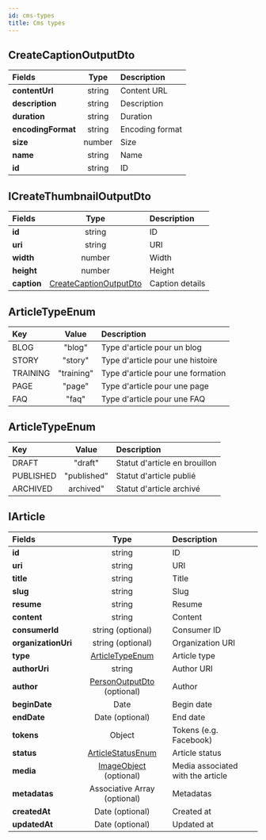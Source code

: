 ```yaml
---
id: cms-types
title: Cms types
---
```


## CreateCaptionOutputDto

| Fields             |  Type  | Description     |
| :----------------- | :----: | :-------------- |
| **contentUrl**     | string | Content URL     |
| **description**    | string | Description     |
| **duration**       | string | Duration        |
| **encodingFormat** | string | Encoding format |
| **size**           | number | Size            |
| **name**           | string | Name            |
| **id**             | string | ID              |

## ICreateThumbnailOutputDto

| Fields      |                       Type                        | Description     |
| :---------- | :-----------------------------------------------: | :-------------- |
| **id**      |                      string                       | ID              |
| **uri**     |                      string                       | URI             |
| **width**   |                      number                       | Width           |
| **height**  |                      number                       | Height          |
| **caption** | [CreateCaptionOutputDto](#createcaptionoutputdto) | Caption details |

## ArticleTypeEnum

| Key      |   Value    | Description                       |
| :------- | :--------: | :-------------------------------- |
| BLOG     |   "blog"   | Type d'article pour un blog       |
| STORY    |  "story"   | Type d'article pour une histoire  |
| TRAINING | "training" | Type d'article pour une formation |
| PAGE     |   "page"   | Type d'article pour une page      |
| FAQ      |   "faq"    | Type d'article pour une FAQ       |

## ArticleTypeEnum

| Key       |    Value    | Description                   |
| :-------- | :---------: | :---------------------------- |
| DRAFT     |   "draft"   | Statut d'article en brouillon |
| PUBLISHED | "published" | Statut d'article publié       |
| ARCHIVED  |  archived"  | Statut d'article archivé      |

## IArticle

| Fields              |                         Type                         | Description                       |
| :------------------ | :--------------------------------------------------: | :-------------------------------- |
| **id**              |                        string                        | ID                                |
| **uri**             |                        string                        | URI                               |
| **title**           |                        string                        | Title                             |
| **slug**            |                        string                        | Slug                              |
| **resume**          |                        string                        | Resume                            |
| **content**         |                        string                        | Content                           |
| **consumerId**      |                  string (optional)                   | Consumer ID                       |
| **organizationUri** |                  string (optional)                   | Organization URI                  |
| **type**            |         [ArticleTypeEnum](#ArticleTypeEnum)          | Article type                      |
| **authorUri**       |                        string                        | Author URI                        |
| **author**          | [PersonOutputDto](person#PersonOutputDto) (optional) | Author                            |
| **beginDate**       |                         Date                         | Begin date                        |
| **endDate**         |                   Date (optional)                    | End date                          |
| **tokens**          |                        Object                        | Tokens (e.g. Facebook)            |
| **status**          |       [ArticleStatusEnum](#ArticleStatusEnum)        | Article status                    |
| **media**           |  [ImageObject](media-types#imageobject) (optional)   | Media associated with the article |
| **metadatas**       |             Associative Array (optional)             | Metadatas                         |
| **createdAt**       |                   Date (optional)                    | Created at                        |
| **updatedAt**       |                   Date (optional)                    | Updated at                        |
